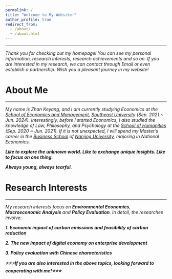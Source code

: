 ```yaml
---
permalink: /
title: "Welcome to My Website!"
author_profile: true
redirect_from: 
  - /about/
  - /about.html
---
```

------

*Thank you for checking out my homepage! You can see my personal information, research interests, research achievements and so on. If you are interested in my research, we can contact through Email or even establish a partnership. Wish you a pleasant journey in my website!*

About Me
======
------

*My name is Zhan Keyang, and I am currently studying Economics at the [School of Economics and Management](https://em.seu.edu.cn/), [Southeast University](https://www.seu.edu.cn/) (Sep. 2021 ~ Jun. 2024). Interestingly, before I started Economics, I also studied the knowledge of Law, Philosophy, and Psychology at the [School of Humanities](https://rwxy.seu.edu.cn/) (Sep. 2020 ~ Jun. 2021). If it is not unexpected, I will spend my Master’s career in the [Business School](https://nubs.nju.edu.cn/) of [Nanjing University](https://www.nju.edu.cn/), majoring in National Economics.*

***Like to explore the unknown world. Like to exchange unique insights. Like to focus on one thing.***

***Always young, always tearful.***

Research Interests
======
------

*My research interests focus on **Environmental Economics**, **Macroeconomic Analysis** and **Policy Evaluation**. In detail, the researches involve:*

***1. Economic impact of carbon emissions and feasibility of carbon reduction***

***2. The new impact of digital economy on enterprise development***

***3. Policy evaluation with Chinese characteristics***

***⭐⭐⭐If you are also interested in the above topics, looking forward to cooperating with me!⭐⭐⭐***
